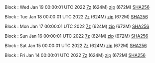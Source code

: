 Block : Wed Jan 19 00:00:01 UTC 2022 [7z](https://transfer.sh/idjQhS/bootstrap.dat.20220119.7z) (624M) [zip](https://transfer.sh/TRP38i/bootstrap.dat.20220119.zip) (672M) [SHA256](https://transfer.sh/xTRHKp/sha256.txt)

Block : Tue Jan 18 00:00:01 UTC 2022 [7z](https://transfer.sh/zzVOlS/bootstrap.dat.20220118.7z) (624M) [zip](https://transfer.sh/lC6Vim/bootstrap.dat.20220118.zip) (672M) [SHA256](https://transfer.sh/lq4UBp/sha256.txt)

Block : Mon Jan 17 00:00:01 UTC 2022 [7z](https://transfer.sh/X5k6RX/bootstrap.dat.20220117.7z) (624M) [zip](https://transfer.sh/mvSvY4/bootstrap.dat.20220117.zip) (672M) [SHA256](https://transfer.sh/nJvYF2/sha256.txt)

Block : Sun Jan 16 00:00:01 UTC 2022 [7z](https://transfer.sh/o3zuJ7/bootstrap.dat.20220116.7z) (624M) [zip](https://transfer.sh/GqmjVq/bootstrap.dat.20220116.zip) (672M) [SHA256](https://transfer.sh/D0Dze1/sha256.txt)

Block : Sat Jan 15 00:00:01 UTC 2022 [7z](https://transfer.sh/PyabPG/bootstrap.dat.20220115.7z) (624M) [zip](https://transfer.sh/3tdz8F/bootstrap.dat.20220115.zip) (672M) [SHA256](https://transfer.sh/kpWb7c/sha256.txt)

Block : Fri Jan 14 00:00:01 UTC 2022 [7z](https://transfer.sh/cWm3J7/bootstrap.dat.20220114.7z) (624M) [zip](https://transfer.sh/6Gy9BB/bootstrap.dat.20220114.zip) (672M) [SHA256](https://transfer.sh/JBzTAO/sha256.txt)
